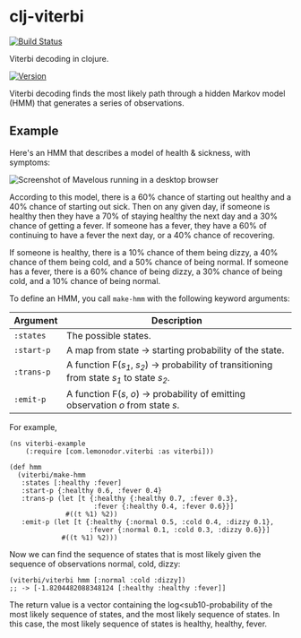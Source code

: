# clj-viterbi

[![Build Status](https://travis-ci.org/wiseman/clj-viterbi.png?branch=master)](https://travis-ci.org/wiseman/clj-viterbi)

Viterbi decoding in clojure.

[![Version](https://clojars.org/com.lemonodor.viterbi/latest-version.svg)](https://clojars.org/com.lemonodor.viterbi)

Viterbi decoding finds the most likely path through a hidden Markov
model (HMM) that generates a series of observations.

## Example

Here's an HMM that describes a model of health & sickness, with symptoms:

![Screenshot of Mavelous running in a desktop
browser](https://github.com/wiseman/clj-viterbi/raw/master/doc/example-hmm.png
"Mavelous in a desktop browser")

According to this model, there is a 60% chance of starting out healthy
and a 40% chance of starting out sick.  Then on any given day, if
someone is healthy then they have a 70% of staying healthy the next
day and a 30% chance of getting a fever.  If someone has a fever, they
have a 60% of continuing to have a fever the next day, or a 40% chance
of recovering.

If someone is healthy, there is a 10% chance of them being dizzy, a
40% chance of them being cold, and a 50% chance of being normal.  If
someone has a fever, there is a 60% chance of being dizzy, a 30%
chance of being cold, and a 10% chance of being normal.

To define an HMM, you call `make-hmm` with the following keyword arguments:

|Argument  | Description                                                                       |
|----------|-----------------------------------------------------------------------------------|
|`:states` | The possible states.                                                              |
|`:start-p`| A map from state → starting probability of the state.                            |
|`:trans-p`| A function F(_s<sub>1</sub>_, _s<sub>2</sub>_) → probability of transitioning from state _s<sub>1</sub>_ to state _s<sub>2</sub>_. |
|`:emit-p` | A function F(_s_, _o_) → probability of emitting observation _o_ from state _s_. |

For example,

```
(ns viterbi-example
    (:require [com.lemonodor.viterbi :as viterbi]))

(def hmm
  (viterbi/make-hmm
   :states [:healthy :fever]
   :start-p {:healthy 0.6, :fever 0.4}
   :trans-p (let [t {:healthy {:healthy 0.7, :fever 0.3},
                     :fever {:healthy 0.4, :fever 0.6}}]
              #((t %1) %2))
   :emit-p (let [t {:healthy {:normal 0.5, :cold 0.4, :dizzy 0.1},
                    :fever {:normal 0.1, :cold 0.3, :dizzy 0.6}}]
             #((t %1) %2)))
```

Now we can find the sequence of states that is most likely given the
sequence of observations normal, cold, dizzy:

```
(viterbi/viterbi hmm [:normal :cold :dizzy])
;; -> [-1.8204482088348124 [:healthy :healthy :fever]]
```

The return value is a vector containing the
log<sub10</sub>-probability of the most likely sequence of states, and
the most likely sequence of states.  In this case, the most likely
sequence of states is healthy, healthy, fever.
